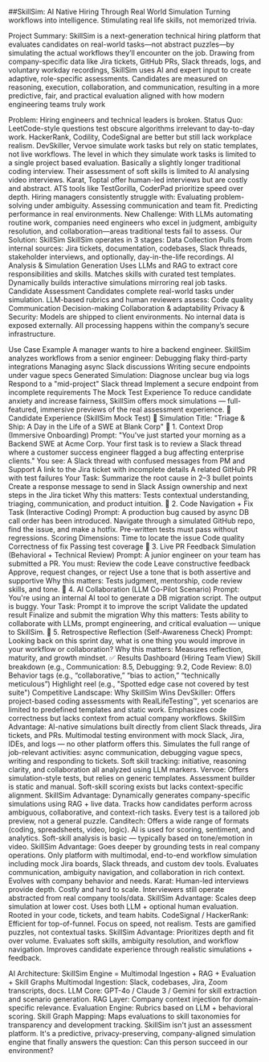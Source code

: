 ##SkillSim: AI Native Hiring Through Real World Simulation
Turning workflows into intelligence. Stimulating real life skills, not memorized trivia. 

Project Summary:
SkillSim is a next-generation technical hiring platform that evaluates candidates on real-world tasks—not abstract puzzles—by simulating the actual workflows they’ll encounter on the job. Drawing from company-specific data like Jira tickets, GitHub PRs, Slack threads, logs, and voluntary workday recordings, SkillSim uses AI and expert input to create adaptive, role-specific assessments. Candidates are measured on reasoning, execution, collaboration, and communication, resulting in a more predictive, fair, and practical evaluation aligned with how modern engineering teams truly work

Problem:
Hiring engineers and technical leaders is broken.
Status Quo:
LeetCode-style questions test obscure algorithms irrelevant to day-to-day work.
HackerRank, Codility, CodeSignal are better but still lack workplace realism.
DevSkiller, Vervoe simulate work tasks but rely on static templates, not live workflows. The level in which they simulate work tasks is limited to a single project based evaluation. Basically a slightly longer traditional coding interview. Their assessment of soft skills is limited to AI analysing video interviews. 
Karat, Toptal offer human-led interviews but are costly and abstract.
ATS tools like TestGorilla, CoderPad prioritize speed over depth.
Hiring managers consistently struggle with:
Evaluating problem-solving under ambiguity.
Assessing communication and team fit.
Predicting performance in real environments.
New Challenge: With LLMs automating routine work, companies need engineers who excel in judgment, ambiguity resolution, and collaboration—areas traditional tests fail to assess.
Our Solution: SkillSim
SkillSim operates in 3 stages:
Data Collection
Pulls from internal sources: Jira tickets, documentation, codebases, Slack threads, stakeholder interviews, and optionally, day-in-the-life recordings.
AI Analysis & Simulation Generation
Uses LLMs and RAG to extract core responsibilities and skills.
Matches skills with curated test templates.
Dynamically builds interactive simulations mirroring real job tasks.
Candidate Assessment
Candidates complete real-world tasks under simulation.
LLM-based rubrics and human reviewers assess:
Code quality
Communication
Decision-making
Collaboration & adaptability
Privacy & Security:
Models are shipped to client environments.
No internal data is exposed externally.
All processing happens within the company’s secure infrastructure.

Use Case Example
A manager wants to hire a backend engineer. SkillSim analyzes workflows from a senior engineer:
Debugging flaky third-party integrations
Managing async Slack discussions
Writing secure endpoints under vague specs
Generated Simulation:
Diagnose unclear bug via logs
Respond to a "mid-project" Slack thread
Implement a secure endpoint from incomplete requirements
The Mock Test Experience
To reduce candidate anxiety and increase fairness, SkillSim offers mock simulations — full-featured, immersive previews of the real assessment experience.
🧠 Candidate Experience (SkillSim Mock Test)
🧪 Simulation Title: "Triage & Ship: A Day in the Life of a SWE at Blank Corp"
🔹 1. Context Drop (Immersive Onboarding) Prompt: "You've just started your morning as a Backend SWE at Acme Corp. Your first task is to review a Slack thread where a customer success engineer flagged a bug affecting enterprise clients."
You see:
A Slack thread with confused messages from PM and Support
A link to the Jira ticket with incomplete details
A related GitHub PR with test failures
Your Task:
Summarize the root cause in 2–3 bullet points
Create a response message to send in Slack
Assign ownership and next steps in the Jira ticket
Why this matters: Tests contextual understanding, triaging, communication, and product intuition.
🔹 2. Code Navigation + Fix Task (Interactive Coding) Prompt: A production bug caused by async DB call order has been introduced. Navigate through a simulated GitHub repo, find the issue, and make a hotfix. Pre-written tests must pass without regressions.
Scoring Dimensions:
Time to locate the issue
Code quality
Correctness of fix
Passing test coverage
🔹 3. Live PR Feedback Simulation (Behavioral + Technical Review) Prompt: A junior engineer on your team has submitted a PR. You must:
Review the code
Leave constructive feedback
Approve, request changes, or reject
Use a tone that is both assertive and supportive
Why this matters: Tests judgment, mentorship, code review skills, and tone.
🔹 4. AI Collaboration (LLM Co-Pilot Scenario) Prompt: You're using an internal AI tool to generate a DB migration script. The output is buggy. Your Task:
Prompt it to improve the script
Validate the updated result
Finalize and submit the migration
Why this matters: Tests ability to collaborate with LLMs, prompt engineering, and critical evaluation — unique to SkillSim.
🔹 5. Retrospective Reflection (Self-Awareness Check) Prompt: Looking back on this sprint day, what is one thing you would improve in your workflow or collaboration?
Why this matters: Measures reflection, maturity, and growth mindset.
✅ Results Dashboard (Hiring Team View)
Skill breakdown (e.g., Communication: 8.5, Debugging: 9.2, Code Review: 8.0)
Behavior tags (e.g., “collaborative,” “bias to action,” “technically meticulous”)
Highlight reel (e.g., "Spotted edge case not covered by test suite")
Competitive Landscape: Why SkillSim Wins
DevSkiller:
Offers project-based coding assessments with RealLifeTesting™, yet scenarios are limited to predefined templates and static work.
Emphasizes code correctness but lacks context from actual company workflows.
SkillSim Advantage:
AI-native simulations built directly from client Slack threads, Jira tickets, and PRs.
Multimodal testing environment with mock Slack, Jira, IDEs, and logs — no other platform offers this.
Simulates the full range of job-relevant activities: async communication, debugging vague specs, writing and responding to tickets.
Soft skill tracking: initiative, reasoning clarity, and collaboration all analyzed using LLM markers.
Vervoe:
Offers simulation-style tests, but relies on generic templates.
Assessment builder is static and manual.
Soft-skill scoring exists but lacks context-specific alignment.
SkillSim Advantage:
Dynamically generates company-specific simulations using RAG + live data.
Tracks how candidates perform across ambiguous, collaborative, and context-rich tasks.
Every test is a tailored job preview, not a general puzzle.
Canditech:
Offers a wide range of formats (coding, spreadsheets, video, logic).
AI is used for scoring, sentiment, and analytics.
Soft-skill analysis is basic — typically based on tone/emotion in video.
SkillSim Advantage:
Goes deeper by grounding tests in real company operations.
Only platform with multimodal, end-to-end workflow simulation including mock Jira boards, Slack threads, and custom dev tools.
Evaluates communication, ambiguity navigation, and collaboration in rich context.
Evolves with company behavior and needs.
Karat:
Human-led interviews provide depth.
Costly and hard to scale.
Interviewers still operate abstracted from real company tools/data.
SkillSim Advantage:
Scales deep simulation at lower cost.
Uses both LLM + optional human evaluation.
Rooted in your code, tickets, and team habits.
CodeSignal / HackerRank:
Efficient for top-of-funnel.
Focus on speed, not realism.
Tests are gamified puzzles, not contextual tasks.
SkillSim Advantage:
Prioritizes depth and fit over volume.
Evaluates soft skills, ambiguity resolution, and workflow navigation.
Improves candidate experience through realistic simulations + feedback.

AI Architecture:
SkillSim Engine = Multimodal Ingestion + RAG + Evaluation + Skill Graphs
Multimodal Ingestion: Slack, codebases, Jira, Zoom transcripts, docs.
LLM Core: GPT-4o / Claude 3 / Gemini for skill extraction and scenario generation.
RAG Layer: Company context injection for domain-specific relevance.
Evaluation Engine: Rubrics based on LLM + behavioral scoring.
Skill Graph Mapping: Maps evaluations to skill taxonomies for transparency and development tracking.
SkillSim isn't just an assessment platform. It's a predictive, privacy-preserving, company-aligned simulation engine that finally answers the question: Can this person succeed in our environment?
